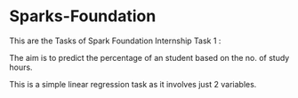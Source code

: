 # Sparks-Foundation

This are the Tasks  of Spark Foundation Internship
Task 1 :

The aim is to predict the percentage of an student based on the no. of study hours.

This is a simple linear regression task as it involves just 2 variables.
